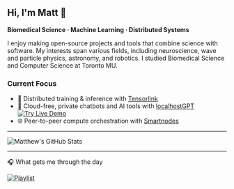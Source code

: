 ## Hi, I'm Matt 👋

**Biomedical Science · Machine Learning · Distributed Systems**

I enjoy making open-source projects and tools that combine science with software. My interests span various fields, including neuroscience, wave and particle physics, astronomy, and robotics. I studied Biomedical Science and Computer Science at Toronto MU.

### Current Focus

* 🧠 Distributed training & inference with [Tensorlink](https://github.com/smartnodes-lab/tensorlink)
* 🤖 Cloud-free, private chatbots and AI tools with [localhostGPT](https://github.com/mattjhawken/localhostGPT)
  <a href="https://smartnodes.ca/tensorlink/localhostGPT" target="_blank">
    <img src="https://img.shields.io/badge/Demo-00cc66?logo=pytorch&logoColor=white&color=c11" alt="Try Live Demo"/>
  </a>
* 🌐 Peer-to-peer compute orchestration with [Smartnodes](https://github.com/smartnodes-lab/smartnodes)

---

![Matthew's GitHub Stats](https://github-readme-stats.vercel.app/api?username=mattjhawken&show_icons=true&theme=radical)

---

🎧 What gets me through the day  

[![Playlist](https://img.shields.io/badge/Spotify-Playlist-1DB954?style=for-the-badge&logo=spotify&logoColor=white)](https://open.spotify.com/playlist/593sNSDOqtxgKReALLLAPp)

<!--
**mattjhawken/mattjhawken** is a ✨ _special_ ✨ repository because its `README.md` (this file) appears on your GitHub profile.

Here are some ideas to get you started:

- 🔭 I’m currently working on ...
- 🌱 I’m currently learning ...
- 👯 I’m looking to collaborate on ...
- 🤔 I’m looking for help with ...
- 💬 Ask me about ...
- 📫 How to reach me: ...
- 😄 Pronouns: ...
- ⚡ Fun fact: ...
-->
